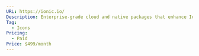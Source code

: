 ```yaml
---
URL: https://ionic.io/
Description: Enterprise-grade cloud and native packages that enhance Ionic application functionality and security.
Tag:
  - Icons
Pricing:
  - Paid
Price: $499/month
---
```


